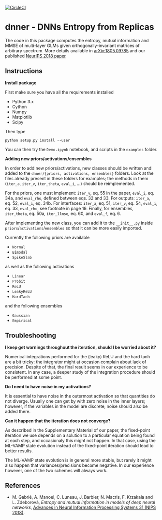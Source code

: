 [![CircleCI](https://circleci.com/gh/sphinxteam/dnner.svg?style=shield&circle-token=bc4469b861e9e60d58fd19f793b483c65d7ae1f0)](https://circleci.com/gh/sphinxteam/dnner)

# dnner - DNNs Entropy from Replicas

The code in this package computes the entropy, mutual information and MMSE
of multi-layer GLMs given orthogonally-invariant matrices of arbitrary
spectrum. More details available in
[arXiv:1805.09785](https://arxiv.org/abs/1805.09785) and our published [NeurIPS 2018 paper](https://papers.nips.cc/paper/7453-entropy-and-mutual-information-in-models-of-deep-neural-networks)

## Instructions

**Install package**

First make sure you have all the requirements installed

- Python 3.x
- Cython
- Numpy
- Matplotlib
- Scipy

Then type

```
python setup.py install --user
```

You can then try the `Demo.ipynb` notebook, and scripts in the `examples`
folder.

**Adding new priors/activations/ensembles**

In order to add new priors/activations, new classes should be written and
added to the `dnner/{priors, activations, ensembles}` folders. Look at the
files already present in these folders for examples; the methods in them
(`iter_a`, `iter_v`, `iter_theta`, `eval_i`, ...) should be reimplemented.

For the priors, one must implement: `iter_v`, eq. 55 in the paper,
`eval_i`, eq. 34a, and `eval_rho`, defined between eqs. 32 and 33.
For outputs: `iter_a`, eq. 52, `eval_i`, eq. 34b. For interfaces:
`iter_a`, eq. 51, `iter_v`, eq. 54, `eval_i`, eq. 33, `eval_rho`, see
footnote in page 19. Finally, for ensembles, `iter_theta`, eq. 50a,
`iter_llmse`, eq. 60, and `eval_f`, eq. 6.

After implementing the new class, you can add it to the `__init__.py` inside
`priors`/`activations`/`ensembles` so that it can be more easily imported.

Currently the following priors are available

- `Normal`
- `Bimodal`
- `SpikeSlab`

as well as the following activations

- `Linear`
- `Probit`
- `ReLU`
- `LeakyReLU`
- `HardTanh`

and the following ensembles

- `Gaussian`
- `Empirical`

## Troubleshooting

**I keep get warnings throughout the iteration, should I be worried about
it?**

Numerical integrations performed for the (leaky) ReLU and the hard tanh are
a bit tricky: the integrator might at occasion complain about lack of
precision. Despite of that, the final result seems in our experience to be
consistent. In any case, a deeper study of the integration procedure should
be performed at some point.

**Do I need to have noise in my activations?**

It is essential to have noise in the outermost activation so that quantities
do not diverge. Usually one can get by with zero noise in the inner layers;
however, if the variables in the model are discrete, noise should also be
added there.

**Can it happen that the iteration does not converge?**

As described in the Supplementary Material of our paper, the fixed-point
iteration we use depends on a solution to a particular equation being found
at each step, and occasionaly this might not happen. In that case, using the
ML-VAMP state evolution instead of the fixed-point iteration should lead
to better results.

The ML-VAMP state evolution is in general more stable, but rarely it might
also happen that variances/precisions become negative. In our experience
however, one of the two schemes will always work.

## References

- M. Gabrié, A. Manoel, C. Luneau, J. Barbier, N. Macris, F. Krzakala and L.
  Zdeborová, *Entropy and mutual information in models of deep neural
  networks*, [Advances in Neural Information Processing Systems 31 (NIPS 2018)](https://papers.nips.cc/paper/7453-entropy-and-mutual-information-in-models-of-deep-neural-networks).
